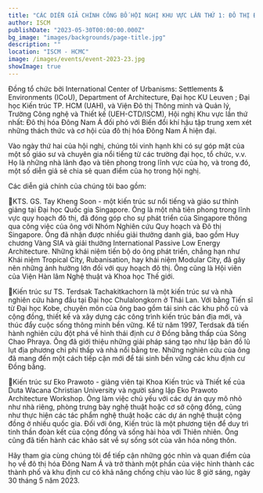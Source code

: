 ```yaml
---
title: "CÁC DIỄN GIẢ CHÍNH CÔNG BỐ HỘI NGHỊ KHU VỰC LẦN THỨ 1: ĐÔ THỊ ĐÔNG NAM Á GIẢI QUYẾT VẤN ĐỀ NÓNG LÊN TOÀN CẦU"
author: ISCM
publishDate: "2023-05-30T00:00:00.000Z"
bg_image: "images/backgrounds/page-title.jpg"
description: "" 
location: "ISCM - HCMC"
image: /images/events/event-2023-23.jpg
showImage: true
---
```

Đồng tổ chức bởi International Center of Urbanisms: Settlements & Environments (ICoU), Department of Architecture, Đại học KU Leuven ; Đại học Kiến trúc TP. HCM (UAH), và Viện Đô thị Thông minh và Quản lý, Trường Công nghệ và Thiết kế (UEH-CTD/ISCM), Hội nghị Khu vực lần thứ nhất: Đô thị hóa Đông Nam Á đối phó với Biến đổi khí hậu tập trung xem xét những thách thức và cơ hội của đô thị hóa Đông Nam Á hiện đại.

Vào ngày thứ hai của hội nghị, chúng tôi vinh hạnh khi có sự góp mặt của một số giáo sư và chuyên gia nổi tiếng từ các trường đại học, tổ chức, v.v. Họ là những nhà lãnh đạo và tiên phong trong lĩnh vực của họ, và trong đó, một số diễn giả sẽ chia sẻ quan điểm của họ trong hội nghị.

Các diễn giả chính của chúng tôi bao gồm:

🌲KTS. GS. Tay Kheng Soon - một kiến trúc sư nổi tiếng và giáo sư thỉnh giảng tại Đại học Quốc gia Singapore. Ông là một nhà tiên phong trong lĩnh vực quy hoạch đô thị, đã đóng góp cho sự phát triển của Singapore thông qua công việc của ông với Nhóm Nghiên cứu Quy hoạch và Đô thị Singapore. Ông đã nhận được nhiều giải thưởng danh giá, bao gồm Huy chương Vàng SIA và giải thưởng International Passive Low Energy Architecture. Những khái niệm tiến bộ do ông phát triển, chẳng hạn như Khái niệm Tropical City, Rubanisation, hay khái niệm Modular City, đã gây nên những ảnh hưởng lớn đối với quy hoạch đô thị. Ông cũng là Hội viên của Viện Hàn lâm Nghệ thuật và Khoa học Thế giới.

🌲Kiến trúc sư TS. Terdsak Tachakitkachorn là một kiến trúc sư và nhà nghiên cứu hàng đầu tại Đại học Chulalongkorn ở Thái Lan. Với bằng Tiến sĩ từ Đại học Kobe, chuyên môn của ông bao gồm tái sinh các khu phố cũ và cộng đồng, thiết kế và xây dựng các công trình kiến trúc bản địa mới, và thúc đẩy cuộc sống thông minh bền vững. Kể từ năm 1997, Terdsak đã tiến hành nghiên cứu đột phá về hình thái định cư ở Đồng bằng thấp của Sông Chao Phraya. Ông đã giới thiệu những giải pháp sáng tạo như lập bản đồ lũ lụt địa phương chi phí thấp và nhà nổi bằng tre. Những nghiên cứu của ông đã mang đến một cách tiếp cận mới để tái sinh bền vững các khu định cư Đồng bằng.

🌲Kiến trúc sư Eko Prawoto - giảng viên tại Khoa Kiến trúc và Thiết kế của Duta Wacana Christian University và người sáng lập Eko Prawoto Architecture Workshop. Ông làm việc chủ yếu với các dự án quy mô nhỏ như nhà riêng, phòng trưng bày nghệ thuật hoặc cơ sở cộng đồng, cũng như thực hiện các tác phẩm nghệ thuật hoặc các dự án nghệ thuật cộng đồng ở nhiều quốc gia. Đối với ông, Kiến trúc là một phương tiện để duy trì tinh thần đoàn kết của cộng đồng và sống hài hòa với Thiên nhiên. Ông cũng đã tiến hành các khảo sát về sự sống sót của văn hóa nông thôn.

Hãy tham gia cùng chúng tôi để tiếp cận những góc nhìn và quan điểm của họ về đô thị hóa Đông Nam Á và trở thành một phần của việc hình thành các thành phố và khu định cư có khả năng chống chịu vào lúc 8 giờ sáng, ngày 30 tháng 5 năm 2023.